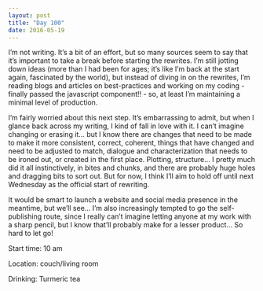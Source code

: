 ```yaml
---
layout: post
title: "Day 100"
date: 2016-05-19
---
```


I’m not writing. It’s a bit of an effort, but so many sources seem to say that it’s important to take a break before starting the rewrites. I’m still jotting down ideas (more than I had been for ages; it’s like I’m back at the start again, fascinated by the world), but instead of diving in on the rewrites, I’m reading blogs and articles on best-practices and working on my coding - finally passed the javascript component!! - so, at least I’m maintaining a minimal level of production. 

I’m fairly worried about this next step. It’s embarrassing to admit, but when I glance back across my writing, I kind of fall in love with it. I can’t imagine changing or erasing it… but I know there are changes that need to be made to make it more consistent, correct, coherent, things that have changed and need to be adjusted to match, dialogue and characterization that needs to be ironed out, or created in the first place. Plotting, structure… I pretty much did it all instinctively, in bites and chunks, and there are probably huge holes and dragging bits to sort out. But for now, I think I’ll aim to hold off until next Wednesday as the official start of rewriting. 

It would be smart to launch a website and social media presence in the meantime, but we’ll see… I’m also increasingly tempted to go the self-publishing route, since I really can’t imagine letting anyone at my work with a sharp pencil, but I know that’ll probably make for a lesser product… So hard to let go!


Start time: 10 am

Location: couch/living room

Drinking: Turmeric tea 
